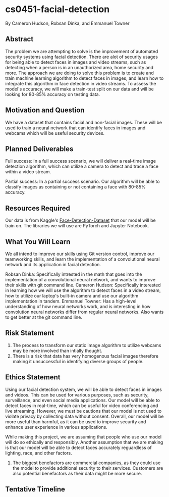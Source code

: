 # cs0451-facial-detection
By Cameron Hudson, Robsan Dinka, and Emmanuel Towner

## Abstract


The problem we are attempting to solve is the improvement of automated security systems using facial detection. There are alot of security usages for being able to detect faces in images and video streams, such as detecting when a person is in an unauthorized area, home security and more. The approach we are doing to solve this problem is to create and train machine learning algorithm to detect faces in images, and learn how to integrate this algorithm in face detection in video streams. To assess the model's accuracy, we will make a train-test split on our data and  will be looking for 80-85% accuracy on testing data. 


## Motivation and Question

We have a dataset that contains facial and non-facial images. These will be used to train a neural network that can identify
faces in images and webcams which will be useful security devices.

## Planned Deliverables

Full success: In a full success scenario, we will deliver a real-time image detection algorithm, which can utilize a camera to detect and trace a face within a video stream.

Partial success: In a partial success scenario. Our algorithm will be able to classify images as containing or not containing a face with 80-85% accuracy.

## Resources Required

Our data is from Kaggle's [Face-Detection-Dataset](https://www.kaggle.com/datasets/fareselmenshawii/face-detection-dataset) that our model will be train on. The libraries we will use are PyTorch and Jupyter Notebook.

## What You Will Learn
We all intend to improve our skills using Git version control, improve our teamworking skills, and learn the implementation of a convolutional neural network and
its application in facial detection.

Robsan Dinka: Specifically intrested in the math that goes into the implementation of a convolutional neural network, and wants to improve their skills with git command line. 
Cameron Hudson: Specifically interested in learning how we will use the algorithm to detect faces in a video stream, how to utilize our laptop's built-in camera and use our algorithm implementation in tandem. 
Emmanuel Towner: Has a high-level understanding of how neural networks work, and is interesting in how convolution neural networks differ from regular neural networks. Also wants to get better at the git command line.



## Risk Statement

1. The process to transform our static image algorithm to utilize webcams may be more involved than intially thought.
2. There is a risk that data has very homogenous facial images therefore making it unsuccessful in identifying diverse groups of people. 

## Ethics Statement
Using our facial detection system, we will be able to detect faces in images and videos. This can be used for various purposes, such as security, surveillance, and even social media applications. Our model will be able to detect faces in real-time, which can be useful for video conferencing and live streaming. However, we must be cautions that our model is not used to violate privacy by collecting data without consent. Overall, our model will be more useful than harmful, as it can be used to improve security and enhance user experience in various applications.

While making this project, we are assuming that people who use our model will do so ethically and responsibly. Another assumption that we are making is that our model will be able to detect faces accurately reguardless of lighting, race, and other factors. 

1. The biggest benefactors are commercial companies, as they could use the model to provide additional security to their services. Customers are also potential benefactors as their data might be more secure. 


## Tentative Timeline
